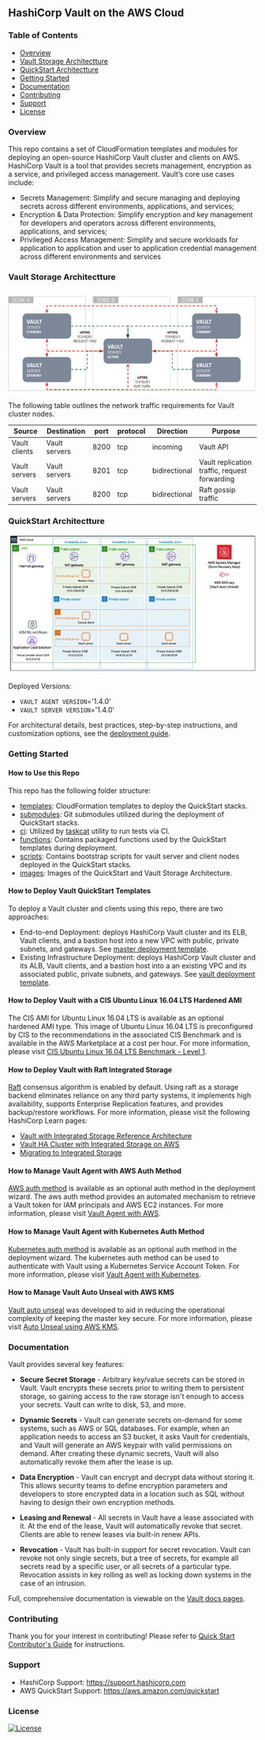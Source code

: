 ## HashiCorp Vault on the AWS Cloud

### Table of Contents
- [Overview](#overview)
- [Vault Storage Architectture](#vault-storage-architectture)
- [QuickStart Architectture](#quickstart-architectture)
- [Getting Started](#getting-started)
- [Documentation](#documentation)
- [Contributing](#contributing)
- [Support](#support)
- [License](#license)

### Overview
This repo contains a set of CloudFormation templates and modules for deploying an open-source HashiCorp Vault cluster and clients on AWS. HashiCorp Vault is a tool that provides secrets management, encryption as a service, and privileged access management. Vault’s core use cases include:

* Secrets Management: Simplify and secure managing and deploying secrets across different environments, applications, and services;
* Encryption & Data Protection: Simplify encryption and key management for developers and operators across different environments, applications, and services;
* Privileged Access Management: Simplify and secure workloads for application to application and user to application credential management across different environments and services

### Vault Storage Architectture

![quickstart-hashicorp-Vault](images/hashicorp-vault-storage-architecture.png)

The following table outlines the network traffic requirements for Vault cluster nodes.

| Source        | Destination   | port | protocol | Direction     | Purpose                                       |
| ------------- | ------------- | ---- | -------- | ------------- | --------------------------------------------- |
| Vault clients | Vault servers | 8200 | tcp      | incoming      | Vault API                                     |
| Vault servers | Vault servers | 8201 | tcp      | bidirectional | Vault replication traffic, request forwarding |
| Vault servers | Vault servers | 8200 | tcp      | bidirectional | Raft gossip traffic                           |

### QuickStart Architectture

![quickstart-hashicorp-Vault](images/hashicorp-vault-architecture.png)

Deployed Versions:
* `VAULT AGENT VERSION`='1.4.0'
* `VAULT SERVER VERSION`='1.4.0'

For architectural details, best practices, step-by-step instructions, and customization options, see the [deployment guide](https://aws-quickstart.s3.amazonaws.com/quickstart-hashicorp-vault/doc/hashicorp-vault-on-the-aws-cloud.pdf).

### Getting Started
#### How to Use this Repo
This repo has the following folder structure:
* [templates](https://github.com/aws-quickstart/quickstart-hashicorp-vault/tree/master/templates): CloudFormation templates to deploy the QuickStart stacks.
* [submodules](https://github.com/aws-quickstart/quickstart-hashicorp-vault/tree/master/submodules): Git submodules utilized during the deployment of QuickStart stacks.
* [ci](https://github.com/aws-quickstart/quickstart-hashicorp-vault/tree/master/ci): Utilized by [taskcat](https://github.com/aws-quickstart/taskcat) utility to run tests via CI.
* [functions](https://github.com/aws-quickstart/quickstart-hashicorp-vault/tree/master/functions): Contains packaged functions used by the QuickStart templates during deployment.
* [scripts](https://github.com/aws-quickstart/quickstart-hashicorp-vault/tree/master/functions): Contains bootstrap scripts for vault server and client nodes deployed in the QuickStart stacks.
* [images](https://github.com/aws-quickstart/quickstart-hashicorp-vault/tree/master/images): Images of the QuickStart and Vault Storage Architecture.

#### How to Deploy Vault QuickStart Templates
To deploy a Vault cluster and clients using this repo, there are two approaches:
* End-to-end Deployment: deploys HashiCorp Vault cluster and its ELB, Vault clients, and a bastion host into a new VPC with public, private subnets, and gateways. See [master deployment template](https://github.com/aws-quickstart/quickstart-hashicorp-vault/tree/master/templates/quickstart-hashicorp-vault-master.template).
* Existing Infrastructure Deployment: deploys HashiCorp Vault cluster and its ALB, Vault clients, and a bastion host into a an existing VPC and its associated public, private subnets, and gateways. See [vault deployment template](https://github.com/aws-quickstart/quickstart-hashicorp-Vault/tree/master/templates/quickstart-hashicorp-vault.template).

#### How to Deploy Vault with a CIS Ubuntu Linux 16.04 LTS Hardened AMI
The CIS AMI for Ubuntu Linux 16.04 LTS is available as an optional hardened AMI type. This image of Ubuntu Linux 16.04 LTS is preconfigured by CIS to the recommendations in the associated CIS Benchmark and is available in the AWS Marketplace at a cost per hour. For more information, please visit [CIS Ubuntu Linux 16.04 LTS Benchmark - Level 1](https://aws.amazon.com/marketplace/pp/B078TPPXV2?qid=1588650469654).

#### How to Deploy Vault with Raft Integrated Storage
[Raft](https://www.vaultproject.io/docs/internals/integrated-storage) consensus algorithm is enabled by default. Using raft as a storage backend eliminates reliance on any third party systems, it implements high availability, supports Enterprise Replication features, and provides backup/restore workflows. For more information, please visit the following HashiCorp Learn pages:
* [Vault with Integrated Storage Reference Architecture](https://learn.hashicorp.com/vault/operations/raft-reference-architecture)
* [Vault HA Cluster with Integrated Storage on AWS](https://learn.hashicorp.com/vault/operations/raft-storage-aws)
* [Migrating to Integrated Storage](https://learn.hashicorp.com/vault/operations/storage-migration-checklist)

#### How to Manage Vault Agent with AWS Auth Method
[AWS auth method](https://www.vaultproject.io/docs/auth/aws) is available as an optional auth method in the deployment wizard. The aws auth method provides an automated mechanism to retrieve a Vault token for IAM principals and AWS EC2 instances. For more information, please visit [Vault Agent with AWS](https://learn.hashicorp.com/vault/identity-access-management/vault-agent-aws).

#### How to Manage Vault Agent with Kubernetes Auth Method
[Kubernetes auth method](https://www.vaultproject.io/docs/auth/kubernetes) is available as an optional auth method in the deployment wizard. The kubernetes auth method can be used to authenticate with Vault using a Kubernetes Service Account Token. For more information, please visit [Vault Agent with Kubernetes](https://learn.hashicorp.com/vault/identity-access-management/vault-agent-k8s).

#### How to Manage Vault Auto Unseal with AWS KMS
[Vault auto unseal](https://www.vaultproject.io/docs/concepts/seal#auto-unseal) was developed to aid in reducing the operational complexity of keeping the master key secure. For more information, please visit [Auto Unseal using AWS KMS](https://learn.hashicorp.com/vault/operations/ops-autounseal-aws-kms).

### Documentation
Vault provides several key features:

* **Secure Secret Storage** - Arbitrary key/value secrets can be stored in Vault. Vault encrypts these secrets prior to writing them to persistent storage, so gaining access to the raw storage isn't enough to access your secrets. Vault can write to disk, S3, and more.

* **Dynamic Secrets** - Vault can generate secrets on-demand for some systems, such as AWS or SQL databases. For example, when an application needs to access an S3 bucket, it asks Vault for credentials, and Vault will generate an AWS keypair with valid permissions on demand. After creating these dynamic secrets, Vault will also automatically revoke them after the lease is up.

* **Data Encryption** - Vault can encrypt and decrypt data without storing it. This allows security teams to define encryption parameters and developers to store encrypted data in a location such as SQL without having to design their own encryption methods.

* **Leasing and Renewal** - All secrets in Vault have a lease associated with it. At the end of the lease, Vault will automatically revoke that secret. Clients are able to renew leases via built-in renew APIs.

* **Revocation** - Vault has built-in support for secret revocation. Vault can revoke not only single secrets, but a tree of secrets, for example all secrets read by a specific user, or all secrets of a particular type. Revocation assists in key rolling as well as locking down systems in the case of an intrusion.

Full, comprehensive documentation is viewable on the [Vault docs pages](https://www.vaultproject.io/docs).

### Contributing
Thank you for your interest in contributing! Please refer to [Quick Start Contributor's Guide](https://aws-quickstart.github.io) for instructions.

### Support
- HashiCorp Support: https://support.hashicorp.com
- AWS QuickStart Support: https://aws.amazon.com/quickstart

### License
[![License](https://img.shields.io/badge/License-Apache%202.0-blue.svg)](https://opensource.org/licenses/Apache-2.0)
